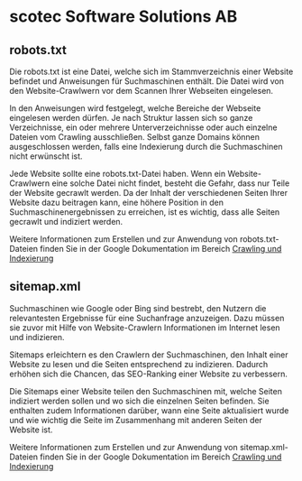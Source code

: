 # scotec Software Solutions AB

## robots.txt

Die robots.txt ist eine Datei, welche sich im Stammverzeichnis einer Website befindet und Anweisungen für Suchmaschinen enthält. Die Datei wird von den Website-Crawlwern vor dem Scannen Ihrer Webseiten eingelesen.

In den Anweisungen wird festgelegt, welche Bereiche der Webseite eingelesen werden dürfen. Je nach Struktur lassen sich so ganze Verzeichnisse, ein oder mehrere Unterverzeichnisse oder auch einzelne Dateien vom Crawling ausschließen. Selbst ganze Domains können ausgeschlossen werden, falls eine Indexierung durch die Suchmaschinen nicht erwünscht ist.

Jede Website sollte eine robots.txt-Datei haben. Wenn ein Website-Crawlwern eine solche Datei nicht findet, besteht die Gefahr, dass nur Teile der Website gecrawlt werden. Da der Inhalt der verschiedenen Seiten Ihrer Website dazu beitragen kann, eine höhere Position in den Suchmaschinenergebnissen zu erreichen, ist es wichtig, dass alle Seiten gecrawlt und indiziert werden.

Weitere Informationen zum Erstellen und zur Anwendung von robots.txt-Dateien finden Sie in der Google Dokumentation im Bereich [Crawling und Indexierung](https://developers.google.com/search/docs/crawling-indexing/robots/intro)

## sitemap.xml

Suchmaschinen wie Google oder Bing sind bestrebt, den Nutzern die relevantesten Ergebnisse für eine Suchanfrage anzuzeigen. Dazu müssen sie zuvor mit Hilfe von Website-Crawlern Informationen im Internet lesen und indizieren.

Sitemaps erleichtern es den Crawlern der Suchmaschinen, den Inhalt einer Website zu lesen und die Seiten entsprechend zu indizieren. Dadurch erhöhen sich die Chancen, das SEO-Ranking einer Website zu verbessern.

Die Sitemaps einer Website teilen den Suchmaschinen mit, welche Seiten indiziert werden sollen und wo sich die einzelnen Seiten befinden. Sie enthalten zudem Informationen darüber, wann eine Seite aktualisiert wurde und wie wichtig die Seite im Zusammenhang mit anderen Seiten der Website ist.

Weitere Informationen zum Erstellen und zur Anwendung von sitemap.xml-Dateien finden Sie in der Google Dokumentation im Bereich [Crawling und Indexierung](https://developers.google.com/search/docs/crawling-indexing/sitemaps/overview)



